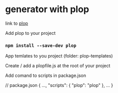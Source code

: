 # generator with plop

link to [plop](https://plopjs.com/)
 
 Add plop to your project

 ### `npm install --save-dev plop`

 App temlates to you project (folder: plop-templates)

Create / add a plopfile.js at the root of your project </b>

Add comand to scripts in package.json </br>

// package.json
{
    ...,
    "scripts": {
        "plop": "plop"
    },
    ...
}
